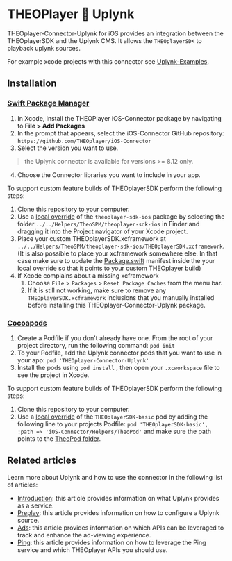 # THEOPlayer 🤝 Uplynk

THEOplayer-Connector-Uplynk for iOS provides an integration between the THEOplayerSDK and the Uplynk CMS. It allows the `THEOplayerSDK` to playback uplynk sources.

For example xcode projects with this connector see [Uplynk-Examples](../Uplynk-Examples/README.md).

## Installation

### [Swift Package Manager](https://swift.org/package-manager/)

1. In Xcode, install the THEOPlayer iOS-Connector package by navigating to **File > Add Packages**
2. In the prompt that appears, select the iOS-Connector GitHub repository: `https://github.com/THEOplayer/iOS-Connector`
3. Select the version you want to use. 
> the Uplynk connector is available for versions >= 8.12 only.

4. Choose the Connector libraries you want to include in your app.

To support custom feature builds of THEOplayerSDK perform the following steps:

1. Clone this repository to your computer.
2. Use a [local override](https://developer.apple.com/documentation/xcode/editing-a-package-dependency-as-a-local-package) of the `theoplayer-sdk-ios` package by selecting the folder `../../Helpers/TheoSPM/theoplayer-sdk-ios` in Finder and dragging it into the Project navigator of your Xcode project.
3. Place your custom THEOplayerSDK.xcframework at `../../Helpers/TheoSPM/theoplayer-sdk-ios/THEOplayerSDK.xcframework`. (It is also possible to place your xcframework somewhere else. In that case make sure to update the [Package.swift](../../Helpers/TheoSPM/theoplayer-sdk-ios/Package.swift) manifest inside the your local override so that it points to your custom THEOplayer build)
4. If Xcode complains about a missing xcframework
   1. Choose `File` > `Packages` > `Reset Package Caches` from the menu bar.
   2. If it is still not working, make sure to remove any `THEOplayerSDK.xcframework` inclusions that you manually installed before installing this THEOplayer-Connector-Uplynk package.

### [Cocoapods](https://guides.cocoapods.org/using/getting-started.html#getting-started)

1. Create a Podfile if you don't already have one. From the root of your project directory, run the following command: `pod init`
2. To your Podfile, add the Uplynk connector pods that you want to use in your app: `pod 'THEOplayer-Connector-Uplynk'`
3. Install the pods using `pod install` , then open your `.xcworkspace` file to see the project in Xcode.

To support custom feature builds of THEOplayerSDK perform the following steps:

1. Clone this repository to your computer.
2. Use a [local override](https://guides.cocoapods.org/using/the-podfile.html#using-the-files-from-a-folder-local-to-the-machine) of the `THEOplayerSDK-basic` pod by adding the following line to your projects Podfile: `pod 'THEOplayerSDK-basic', :path => 'iOS-Connector/Helpers/TheoPod'` and make sure the path points to the [TheoPod folder](../../Helpers/TheoPod).


## Related articles 

Learn more about Uplynk and how to use the connector in the following list of articles: 

- [Introduction](./docs/00-introduction.md): this article provides information on what Uplynk provides as a service.
- [Preplay](./docs/01-preplay.md): this article provides information on how to configure a Uplynk source.
- [Ads](./docs/02-ads.md): this article provides information on which APIs can be leveraged to track and enhance the ad-viewing experience.
- [Ping](./docs/03-ping.md): this article provides information on how to leverage the Ping service and which THEOplayer APIs you should use.

